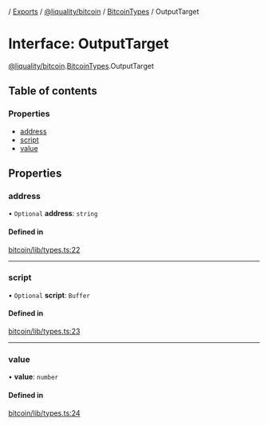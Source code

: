 [](../README.md) / [Exports](../modules.md) / [@liquality/bitcoin](../modules/liquality_bitcoin.md) / [BitcoinTypes](../modules/liquality_bitcoin.BitcoinTypes.md) / OutputTarget

# Interface: OutputTarget

[@liquality/bitcoin](../modules/liquality_bitcoin.md).[BitcoinTypes](../modules/liquality_bitcoin.BitcoinTypes.md).OutputTarget

## Table of contents

### Properties

- [address](liquality_bitcoin.BitcoinTypes.OutputTarget.md#address)
- [script](liquality_bitcoin.BitcoinTypes.OutputTarget.md#script)
- [value](liquality_bitcoin.BitcoinTypes.OutputTarget.md#value)

## Properties

### address

• `Optional` **address**: `string`

#### Defined in

[bitcoin/lib/types.ts:22](https://github.com/liquality/chainabstractionlayer/blob/c190aa67/packages/bitcoin/lib/types.ts#L22)

___

### script

• `Optional` **script**: `Buffer`

#### Defined in

[bitcoin/lib/types.ts:23](https://github.com/liquality/chainabstractionlayer/blob/c190aa67/packages/bitcoin/lib/types.ts#L23)

___

### value

• **value**: `number`

#### Defined in

[bitcoin/lib/types.ts:24](https://github.com/liquality/chainabstractionlayer/blob/c190aa67/packages/bitcoin/lib/types.ts#L24)
